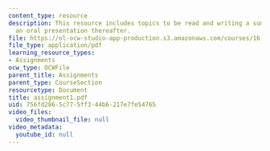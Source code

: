 ```yaml
---
content_type: resource
description: This resource includes topics to be read and writing a summary and giving
  an oral presentation thereafter.
file: https://ol-ocw-studio-app-production.s3.amazonaws.com/courses/16-423j-aerospace-biomedical-and-life-support-engineering-spring-2006/756fd2865c775ff344b6217e7fe54765_assignment1.pdf
file_type: application/pdf
learning_resource_types:
- Assignments
ocw_type: OCWFile
parent_title: Assignments
parent_type: CourseSection
resourcetype: Document
title: assignment1.pdf
uid: 756fd286-5c77-5ff3-44b6-217e7fe54765
video_files:
  video_thumbnail_file: null
video_metadata:
  youtube_id: null
---
```

